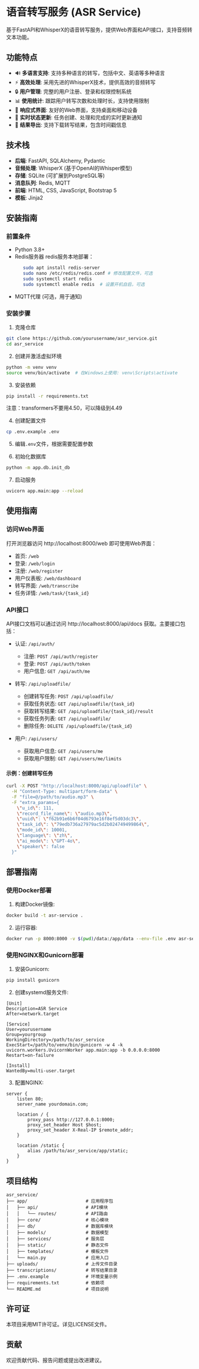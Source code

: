 # 语音转写服务 (ASR Service)

基于FastAPI和WhisperX的语音转写服务，提供Web界面和API接口，支持音频转文本功能。

## 功能特点

- 🔊 **多语言支持**: 支持多种语言的转写，包括中文、英语等多种语言
- ⚡ **高效处理**: 采用先进的WhisperX技术，提供高效的音频转写
- 🔒 **用户管理**: 完整的用户注册、登录和权限控制系统
- 📊 **使用统计**: 跟踪用户转写次数和处理时长，支持使用限制
- 📱 **响应式界面**: 友好的Web界面，支持桌面和移动设备
- 🔄 **实时状态更新**: 任务创建、处理和完成的实时更新通知
- 📄 **结果导出**: 支持下载转写结果，包含时间戳信息

## 技术栈

- **后端**: FastAPI, SQLAlchemy, Pydantic
- **音频处理**: WhisperX (基于OpenAI的Whisper模型)
- **存储**: SQLite (可扩展到PostgreSQL等)
- **消息队列**: Redis, MQTT
- **前端**: HTML, CSS, JavaScript, Bootstrap 5
- **模板**: Jinja2

## 安装指南

### 前置条件

- Python 3.8+
- Redis服务器
  redis服务本地部署：
  ```bash
     sudo apt install redis-server
     sudo nano /etc/redis/redis.conf # 修改配置文件，可选
     sudo systemctl start redis
     sudo systemctl enable redis  # 设置开机自启，可选
  ```
- MQTT代理 (可选，用于通知)

### 安装步骤

1. 克隆仓库

```bash
git clone https://github.com/yourusername/asr_service.git
cd asr_service
```

2. 创建并激活虚拟环境

```bash
python -m venv venv
source venv/bin/activate  # 在Windows上使用: venv\Scripts\activate
```

3. 安装依赖

```bash
pip install -r requirements.txt
```
注意：transformers不要用4.50，可以降级到4.49

4. 创建配置文件

```bash
cp .env.example .env
```

5. 编辑`.env`文件，根据需要配置参数

6. 初始化数据库

```bash
python -m app.db.init_db
```

7. 启动服务

```bash
uvicorn app.main:app --reload
```

## 使用指南

### 访问Web界面

打开浏览器访问 http://localhost:8000/web 即可使用Web界面：

- 首页: `/web`
- 登录: `/web/login`
- 注册: `/web/register`
- 用户仪表板: `/web/dashboard`
- 转写界面: `/web/transcribe`
- 任务详情: `/web/task/{task_id}`

### API接口

API接口文档可以通过访问 http://localhost:8000/api/docs 获取。主要接口包括：

- 认证: `/api/auth/`
  - 注册: `POST /api/auth/register`
  - 登录: `POST /api/auth/token`
  - 用户信息: `GET /api/auth/me`
  
- 转写: `/api/uploadfile/`
  - 创建转写任务: `POST /api/uploadfile/`
  - 获取任务状态: `GET /api/uploadfile/{task_id}`
  - 获取转写结果: `GET /api/uploadfile/{task_id}/result`
  - 获取任务列表: `GET /api/uploadfile/`
  - 删除任务: `DELETE /api/uploadfile/{task_id}`

- 用户: `/api/users/`
  - 获取用户信息: `GET /api/users/me`
  - 获取用户限制: `GET /api/users/me/limits`

#### 示例：创建转写任务

```bash
curl -X POST "http://localhost:8000/api/uploadfile" \
  -H "Content-Type: multipart/form-data" \
  -F "file=@/path/to/audio.mp3" \
  -F "extra_params={
    \"u_id\": 111,
    \"record_file_name\": \"audio.mp3\",
    \"uuid\": \"f62b91e6b6f04d6793e16f8ef5d03dc3\",
    \"task_id\": \"79edb736a27979ac5d2b024749499864\",
    \"mode_id\": 10001,
    \"language\": \"zh\",
    \"ai_mode\": \"GPT-4o\",
    \"speaker\": false
  }"
```

## 部署指南

### 使用Docker部署

1. 构建Docker镜像:

```bash
docker build -t asr-service .
```

2. 运行容器:

```bash
docker run -p 8000:8000 -v $(pwd)/data:/app/data --env-file .env asr-service
```

### 使用NGINX和Gunicorn部署

1. 安装Gunicorn:

```bash
pip install gunicorn
```

2. 创建systemd服务文件:

```
[Unit]
Description=ASR Service
After=network.target

[Service]
User=yourusername
Group=yourgroup
WorkingDirectory=/path/to/asr_service
ExecStart=/path/to/venv/bin/gunicorn -w 4 -k uvicorn.workers.UvicornWorker app.main:app -b 0.0.0.0:8000
Restart=on-failure

[Install]
WantedBy=multi-user.target
```

3. 配置NGINX:

```
server {
    listen 80;
    server_name yourdomain.com;

    location / {
        proxy_pass http://127.0.0.1:8000;
        proxy_set_header Host $host;
        proxy_set_header X-Real-IP $remote_addr;
    }

    location /static {
        alias /path/to/asr_service/app/static;
    }
}
```

## 项目结构

```
asr_service/
├── app/                      # 应用程序包
│   ├── api/                  # API模块
│   │   └── routes/           # API路由
│   ├── core/                 # 核心模块
│   ├── db/                   # 数据库模块
│   ├── models/               # 数据模型
│   ├── services/             # 服务层
│   ├── static/               # 静态文件
│   ├── templates/            # 模板文件
│   └── main.py               # 应用入口
├── uploads/                  # 上传文件目录
├── transcriptions/           # 转写结果目录
├── .env.example              # 环境变量示例
├── requirements.txt          # 依赖项
└── README.md                 # 项目说明
```

## 许可证

本项目采用MIT许可证。详见LICENSE文件。

## 贡献

欢迎贡献代码、报告问题或提出改进建议。
